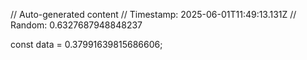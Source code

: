 // Auto-generated content
// Timestamp: 2025-06-01T11:49:13.131Z
// Random: 0.6327687948848237

const data = 0.37991639815686606;